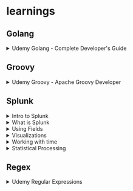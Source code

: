 # learnings
## Golang
<details>
  <summary>Udemy Golang - Complete Developer's Guide</summary>
  
  ![Golang - Complete Developer's Guide](./docs/udemy-golang.jpeg)
</details>

## Groovy
<details>
  <summary>Udemy Groovy - Apache Groovy Developer</summary>
  
  ![Apache Groovy Developer](./docs/udemy-groovy.jpeg)
</details>

## Splunk
<details>
  <summary>Intro to Splunk</summary>
  
  ![Into to Splunk](./docs/award-intro-to-splunk.jpg)
</details>
<details>
  <summary>What is Splunk</summary>
  
  ![What is Splunk](./docs/award-what-is-splunk.jpg)
</details>
<details>
  <summary>Using Fields</summary>
  
  ![Using Fields](./docs/award-using-fields.jpg)
</details>
<details>
  <summary>Visualizations</summary>
  
  ![Visualizations](./docs/award-visualizations.jpg)
</details>
<details>
  <summary>Working with time</summary>
  
  ![Intro to time](./docs/award-working-with-time.jpg)
</details>
<details>
  <summary>Statistical Processing</summary>
  
  ![Statistical Processing](./docs/award-statistical_processing.jpg)
</details>


## Regex
<details>
  <summary>Udemy Regular Expressions</summary>
  
  ![Regular Expressions](./docs/udemy-regex.jpeg)
</details>
